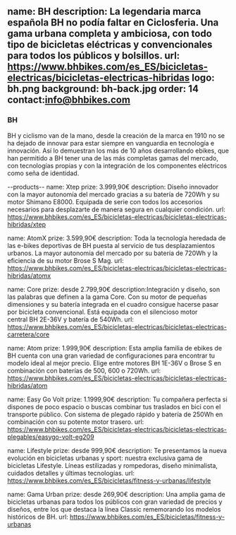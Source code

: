 name: BH
description: La legendaria marca española BH no podía faltar en Ciclosferia. Una gama urbana completa y ambiciosa, con todo tipo de bicicletas eléctricas y convencionales para todos los públicos y bolsillos.
url: https://www.bhbikes.com/es_ES/bicicletas-electricas/bicicletas-electricas-hibridas
logo: bh.png
background: bh-back.jpg
order: 14
contact:info@bhbikes.com
----
### BH

BH y ciclismo van de la mano, desde la creación de la marca en 1910 no se ha dejado de innovar para estar siempre en vanguardia en tecnología e innovación. Así lo demuestran los más de 10 años desarrollando ebikes, que han permitido a BH tener una de las más completas gamas del mercado, con tecnologías propias y con la integración de los componentes eléctricos como seña de identidad.

--products--
name: Xtep
prize: 3.999,90€
description: Diseño innovador con la mayor autonomía del mercado gracias a su batería de 720Wh y su motor Shimano E8000. Equipada de serie con todos los accesorios necesarios para desplazarte de manera segura en cualquier condición.
url: https://www.bhbikes.com/es_ES/bicicletas-electricas/bicicletas-electricas-hibridas/xtep

name: AtomX
prize: 3.599,90€
description: Toda la tecnología heredada de las e-bikes deportivas de BH puesta al servicio de tus desplazamientos urbanos. La mayor autonomía del mercado por su batería de 720Wh y la eficiencia de su motor Brose S Mag.
url: https://www.bhbikes.com/es_ES/bicicletas-electricas/bicicletas-electricas-hibridas/atomx

name: Core
prize: desde 2.799,90€
description:Integración y diseño, son las palabras que definen a la gama Core. Con su motor de pequeñas dimensiones y su batería integrada en el cuadro consigue hacerse pasar por bicicleta convencional. Está equipada con el silencioso motor central BH 2E-36V y batería de 540Wh.
url: https://www.bhbikes.com/es_ES/bicicletas-electricas/bicicletas-electricas-carretera/core

name: Atom
prize: 1.999,90€
description: Esta amplia familia de ebikes de BH cuenta con una gran variedad de configuraciones para encontrar tu modelo ideal al mejor precio. Elige entre motores BH 1E-36V o Brose S en combinación con baterías de 500, 600 o 720Wh.
url: https://www.bhbikes.com/es_ES/bicicletas-electricas/bicicletas-electricas-hibridas/atom

name: Easy Go Volt
prize: 1.1999,90€
description: Tu compañera perfecta si dispones de poco espacio o buscas combinar tus traslados en bici con el transporte público. Con sistema de plegado rápido y batería de 250Wh en combinación con su potente motor trasero.
url: https://www.bhbikes.com/es_ES/bicicletas-electricas/bicicletas-electricas-plegables/easygo-volt-eg209

name: Lifestyle
prize: desde 999,90€
description: Te presentamos la nueva evolución en bicicletas urbanas y sport: nuestra exclusiva gama de bicicletas Lifestyle. Líneas estilizadas y rompedoras, diseño minimalista, cuidados detalles y últimas tecnologías.
url: https://www.bhbikes.com/es_ES/bicicletas/fitness-y-urbanas/lifestyle

name: Gama Urban
prize: desde 269,90€
description: Una amplia gama de bicicletas urbanas para todos los públicos con gran variedad de precios y diseños, entre los que destaca la línea Classic rememorando los modelos históricos de BH.
url: https://www.bhbikes.com/es_ES/bicicletas/fitness-y-urbanas

